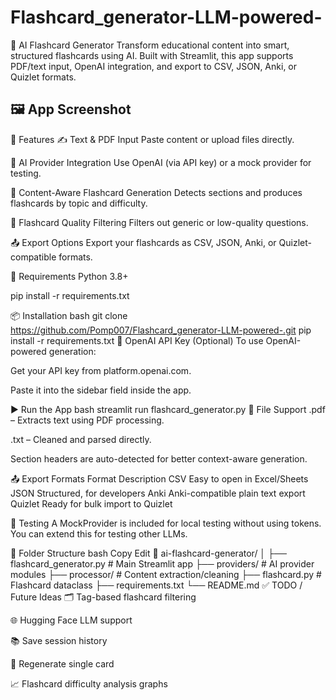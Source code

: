 # Flashcard_generator-LLM-powered-
🧠 AI Flashcard Generator
Transform educational content into smart, structured flashcards using AI. Built with Streamlit, this app supports PDF/text input, OpenAI integration, and export to CSV, JSON, Anki, or Quizlet formats.

## 🖼️ App Screenshot

🚀 Features
✍️ Text & PDF Input
Paste content or upload files directly.

🤖 AI Provider Integration
Use OpenAI (via API key) or a mock provider for testing.

🧠 Content-Aware Flashcard Generation
Detects sections and produces flashcards by topic and difficulty.

🎯 Flashcard Quality Filtering
Filters out generic or low-quality questions.

📤 Export Options
Export your flashcards as CSV, JSON, Anki, or Quizlet-compatible formats.

🧰 Requirements
Python 3.8+

pip install -r requirements.txt

📦 Installation
bash
git clone https://github.com/Pomp007/Flashcard_generator-LLM-powered-.git
pip install -r requirements.txt
🔑 OpenAI API Key (Optional)
To use OpenAI-powered generation:

Get your API key from platform.openai.com.

Paste it into the sidebar field inside the app.

▶️ Run the App
bash
streamlit run flashcard_generator.py
🧪 File Support
.pdf – Extracts text using PDF processing.

.txt – Cleaned and parsed directly.

Section headers are auto-detected for better context-aware generation.

📤 Export Formats
Format	Description
CSV	Easy to open in Excel/Sheets
JSON	Structured, for developers
Anki	Anki-compatible plain text export
Quizlet	Ready for bulk import to Quizlet

🧪 Testing
A MockProvider is included for local testing without using tokens. You can extend this for testing other LLMs.

🧱 Folder Structure
bash
Copy
Edit
📁 ai-flashcard-generator/
│
├── flashcard_generator.py     # Main Streamlit app
├── providers/                 # AI provider modules
├── processor/                 # Content extraction/cleaning
├── flashcard.py               # Flashcard dataclass
├── requirements.txt
└── README.md
✅ TODO / Future Ideas
🗂️ Tag-based flashcard filtering

🌐 Hugging Face LLM support

📚 Save session history

🔄 Regenerate single card

📈 Flashcard difficulty analysis graphs
